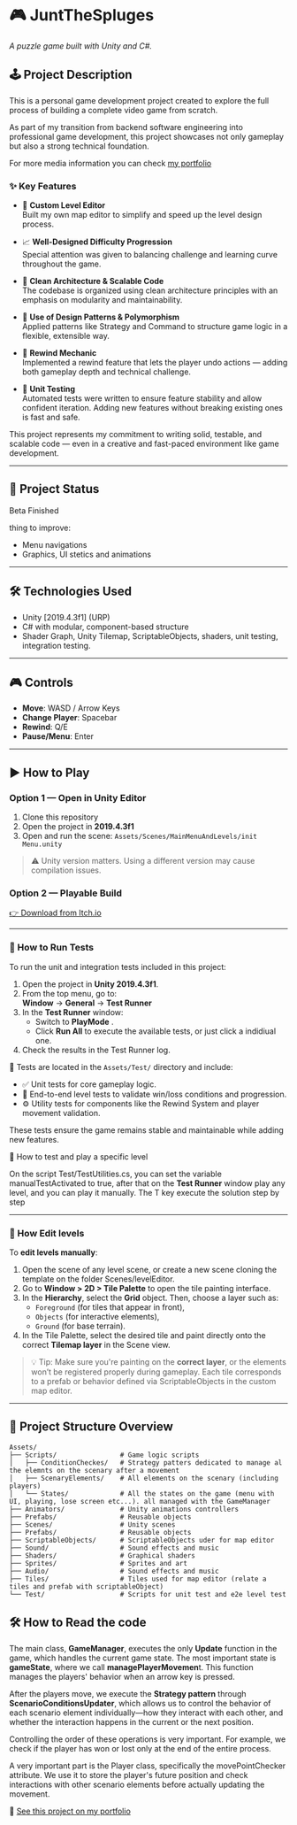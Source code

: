 # 🎮 JuntTheSpluges

*A puzzle game built with Unity and C#.*

## 🕹️ Project Description

This is a personal game development project created to explore the full process of building a complete video game from scratch.

As part of my transition from backend software engineering into professional game development, this project showcases not only gameplay but also a strong technical foundation.

For more media information you can check [my portfolio](https://albertonasarre.dev/game-1/)

### ✨ Key Features

- 🧰 **Custom Level Editor**  
  Built my own map editor to simplify and speed up the level design process.

- 📈 **Well-Designed Difficulty Progression**  
  Special attention was given to balancing challenge and learning curve throughout the game.

- 🧠 **Clean Architecture & Scalable Code**  
  The codebase is organized using clean architecture principles with an emphasis on modularity and maintainability.

- 🧩 **Use of Design Patterns & Polymorphism**  
  Applied patterns like Strategy and Command to structure game logic in a flexible, extensible way.

- 🔁 **Rewind Mechanic**  
  Implemented a rewind feature that lets the player undo actions — adding both gameplay depth and technical challenge.

- 🧪 **Unit Testing**  
  Automated tests were written to ensure feature stability and allow confident iteration. Adding new features without breaking existing ones is fast and safe.

This project represents my commitment to writing solid, testable, and scalable code — even in a creative and fast-paced environment like game development.


---

## 📌 Project Status

Beta Finished 

thing to improve: 
- Menu navigations
- Graphics, UI stetics and animations

---

## 🛠️ Technologies Used

- Unity [2019.4.3f1] (URP)
- C# with modular, component-based structure
- Shader Graph, Unity Tilemap, ScriptableObjects, shaders, unit testing, integration testing.

---

## 🎮 Controls

- **Move**: WASD / Arrow Keys
- **Change Player**: Spacebar
- **Rewind**: Q/E
- **Pause/Menu**: Enter

---

## ▶️ How to Play

### Option 1 — Open in Unity Editor

1. Clone this repository
2. Open the project in **2019.4.3f1**
3. Open and run the scene: `Assets/Scenes/MainMenuAndLevels/init Menu.unity`

> ⚠️ Unity version matters. Using a different version may cause compilation issues.

### Option 2 — Playable Build

[👉 Download from Itch.io](https://albertonasare.itch.io/junt-the-spluges)  

---

### 🧪 How to Run Tests

To run the unit and integration tests included in this project:

1. Open the project in **Unity 2019.4.3f1**.
2. From the top menu, go to:  
   **Window** → **General** → **Test Runner**
3. In the **Test Runner** window:
   - Switch to **PlayMode** .
   - Click **Run All** to execute the available tests, or just click a indidiual one.
4. Check the results in the Test Runner log.

📁 Tests are located in the `Assets/Test/` directory and include:
- ✅ Unit tests for core gameplay logic.
- 🎯 End-to-end level tests to validate win/loss conditions and progression.
- ⚙️ Utility tests for components like the Rewind System and player movement validation.

These tests ensure the game remains stable and maintainable while adding new features.

🧪 How to test and play a specific level

On the script Test/TestUtilities.cs, you can set the variable manualTestActivated to true, after that on the **Test Runner** window play any level, and you can play it manually.
The T key execute the solution step by step

---

### 🧪 How Edit levels
To **edit levels manually**:

1. Open the scene of any level scene, or create a new scene cloning the template on the folder Scenes/levelEditor.
2. Go to **Window > 2D > Tile Palette** to open the tile painting interface.
3. In the **Hierarchy**, select the **Grid** object. Then, choose a layer such as:
   - `Foreground` (for tiles that appear in front),
   - `Objects` (for interactive elements),
   - `Ground` (for base terrain).
4. In the Tile Palette, select the desired tile and paint directly onto the correct **Tilemap layer** in the Scene view.

> 💡 Tip: Make sure you're painting on the **correct layer**, or the elements won’t be registered properly during gameplay. Each tile corresponds to a prefab or behavior defined via ScriptableObjects in the custom map editor.


---

## 📁 Project Structure Overview

```plaintext
Assets/
├── Scripts/                # Game logic scripts
│   ├── ConditionCheckes/   # Strategy patters dedicated to manage al the elemnts on the scenary after a movement
│   ├── ScenaryElements/    # All elements on the scenary (including players)
│   └── States/             # All the states on the game (menu with UI, playing, lose screen etc...). all managed with the GameManager
├── Animators/              # Unity animations controllers
├── Prefabs/                # Reusable objects
├── Scenes/                 # Unity scenes
├── Prefabs/                # Reusable objects
├── ScriptableObjects/      # ScriptableObjects uder for map editor
├── Sound/                  # Sound effects and music
├── Shaders/                # Graphical shaders
├── Sprites/                # Sprites and art
├── Audio/                  # Sound effects and music
├── Tiles/                  # Tiles used for map editor (relate a tiles and prefab with scriptableObject)
└── Test/                   # Scripts for unit test and e2e level test

```
## 🛠️ How to Read the code

The main class, **GameManager**, executes the only **Update** function in the game, which handles the current game state.
The most important state is **gameState**, where we call **managePlayerMovemen**t. This function manages the players' behavior when an arrow key is pressed.

After the players move, we execute the **Strategy pattern** through **ScenarioConditionsUpdater**, which allows us to control the behavior of each scenario element individually—how they interact with each other, and whether the interaction happens in the current or the next position.

Controlling the order of these operations is very important. For example, we check if the player has won or lost only at the end of the entire process.

A very important part is the Player class, specifically the movePointChecker attribute. We use it to store the player's future position and check interactions with other scenario elements before actually updating the movement.


🔗 [See this project on my portfolio](https://albertonasarre.dev/game-1/)

 
